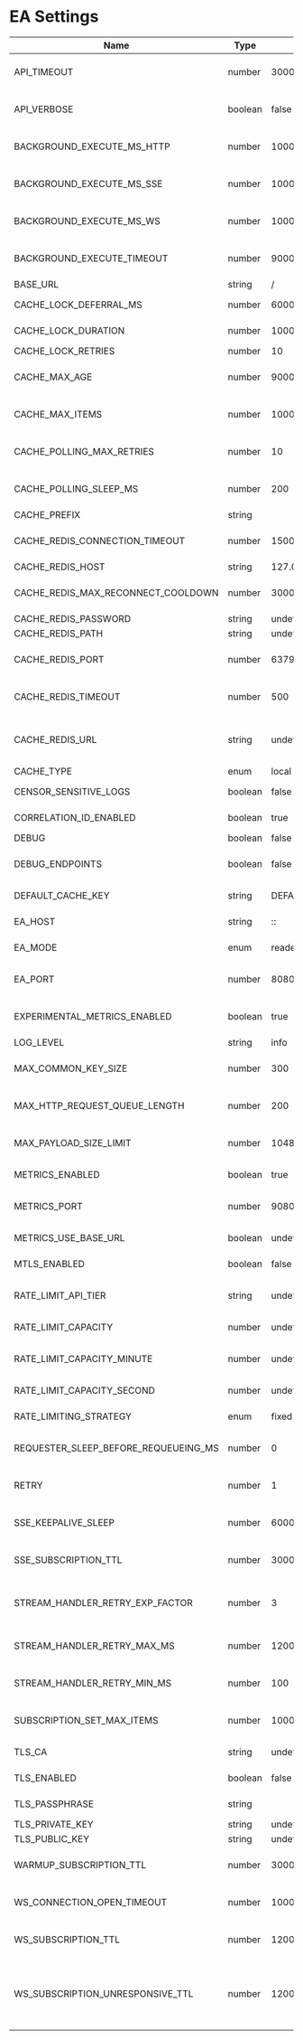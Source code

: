 # EA Settings

| Name                                 | Type    | Default           | &nbsp;&nbsp;&nbsp;&nbsp;&nbsp;&nbsp;&nbsp;&nbsp;&nbsp;&nbsp;&nbsp;&nbsp;&nbsp;&nbsp;&nbsp;&nbsp;&nbsp;&nbsp;&nbsp;&nbsp;&nbsp;&nbsp;&nbsp;&nbsp;&nbsp;&nbsp;&nbsp;&nbsp;&nbsp;&nbsp;Description&nbsp;&nbsp;&nbsp;&nbsp;&nbsp;&nbsp;&nbsp;&nbsp;&nbsp;&nbsp;&nbsp;&nbsp;&nbsp;&nbsp;&nbsp;&nbsp;&nbsp;&nbsp;&nbsp;&nbsp;&nbsp;&nbsp;&nbsp;&nbsp;&nbsp;&nbsp;&nbsp;&nbsp;&nbsp;&nbsp; | &nbsp;&nbsp;&nbsp;&nbsp;&nbsp;&nbsp;&nbsp;&nbsp;&nbsp;&nbsp;&nbsp;&nbsp;&nbsp;&nbsp;&nbsp;&nbsp;&nbsp;&nbsp;&nbsp;&nbsp;&nbsp;&nbsp;&nbsp;&nbsp;&nbsp;&nbsp;&nbsp;&nbsp;&nbsp;&nbsp;Validation&nbsp;&nbsp;&nbsp;&nbsp;&nbsp;&nbsp;&nbsp;&nbsp;&nbsp;&nbsp;&nbsp;&nbsp;&nbsp;&nbsp;&nbsp;&nbsp;&nbsp;&nbsp;&nbsp;&nbsp;&nbsp;&nbsp;&nbsp;&nbsp;&nbsp;&nbsp;&nbsp;&nbsp;&nbsp;&nbsp; | Min     | Max        |
| ------------------------------------ | ------- | ----------------- | ----------------------------------------------------------------------------------------------------------------------------------------------------------------------------------------------------------------------------------------------------------------------------------------------------------------------------------------------------------------------------------- | ---------------------------------------------------------------------------------------------------------------------------------------------------------------------------------------------------------------------------------------------------------------------------------------------------------------------------------------------------------------------------------- | ------- | ---------- |
| API_TIMEOUT                          | number  | 30000             | The number of milliseconds a request can be pending before returning a timeout error for data provider request                                                                                                                                                                                                                                                                      | - Value must be an integer<br> - Value must be above the minimum<br> - Value must be below the maximum                                                                                                                                                                                                                                                                             | 0       | 60000      |
| API_VERBOSE                          | boolean | false             | Toggle whether the response from the EA should contain just the results or also include the full response body from the queried API.                                                                                                                                                                                                                                                |                                                                                                                                                                                                                                                                                                                                                                                    |         |
| BACKGROUND_EXECUTE_MS_HTTP           | number  | 1000              | Time in milliseconds to sleep between HTTP transports' background execute calls, when there are no requests to send                                                                                                                                                                                                                                                                 | - Value must be an integer<br> - Value must be above the minimum<br> - Value must be below the maximum                                                                                                                                                                                                                                                                             | 1       | 10000      |
| BACKGROUND_EXECUTE_MS_SSE            | number  | 1000              | Time in milliseconds to sleep between SSE transports' background execute calls                                                                                                                                                                                                                                                                                                      | - Value must be an integer<br> - Value must be above the minimum<br> - Value must be below the maximum                                                                                                                                                                                                                                                                             | 1       | 10000      |
| BACKGROUND_EXECUTE_MS_WS             | number  | 1000              | Time in milliseconds to sleep between WS transports' background execute calls                                                                                                                                                                                                                                                                                                       | - Value must be an integer<br> - Value must be above the minimum<br> - Value must be below the maximum                                                                                                                                                                                                                                                                             | 1       | 10000      |
| BACKGROUND_EXECUTE_TIMEOUT           | number  | 90000             | The maximum amount of time in milliseconds to wait for a background execute to finish                                                                                                                                                                                                                                                                                               | - Value must be an integer<br> - Value must be above the minimum<br> - Value must be below the maximum                                                                                                                                                                                                                                                                             | 1000    | 180000     |
| BASE_URL                             | string  | /                 | Starting path for the EA handler endpoint                                                                                                                                                                                                                                                                                                                                           |                                                                                                                                                                                                                                                                                                                                                                                    |         |
| CACHE_LOCK_DEFERRAL_MS               | number  | 60000             | The amount of time (in ms) to wait before attempting to lock the cache                                                                                                                                                                                                                                                                                                              |                                                                                                                                                                                                                                                                                                                                                                                    |         |
| CACHE_LOCK_DURATION                  | number  | 10000             | Time (in ms) used as a baseline for the acquisition and extension of cache locks                                                                                                                                                                                                                                                                                                    |                                                                                                                                                                                                                                                                                                                                                                                    |         |
| CACHE_LOCK_RETRIES                   | number  | 10                | Number of retries to acquire a cache lock                                                                                                                                                                                                                                                                                                                                           |                                                                                                                                                                                                                                                                                                                                                                                    |         |
| CACHE_MAX_AGE                        | number  | 90000             | Maximum amount of time (in ms) that a response will stay cached                                                                                                                                                                                                                                                                                                                     | - Value must be an integer<br> - Value must be above the minimum<br> - Value must be below the maximum                                                                                                                                                                                                                                                                             | 1000    | 1200000    |
| CACHE_MAX_ITEMS                      | number  | 10000             | The maximum number of items that remain in the cache                                                                                                                                                                                                                                                                                                                                | - Value must be an integer<br> - Value must be above the minimum<br> - Value must be below the maximum                                                                                                                                                                                                                                                                             | 1000    | 10000      |
| CACHE_POLLING_MAX_RETRIES            | number  | 10                | Max amount of times to attempt to find EA response in the cache after the Transport has been set up                                                                                                                                                                                                                                                                                 | - Value must be an integer<br> - Value must be above the minimum<br> - Value must be below the maximum                                                                                                                                                                                                                                                                             | 0       | 20         |
| CACHE_POLLING_SLEEP_MS               | number  | 200               | The number of ms to sleep between each retry to fetch the EA response in the cache                                                                                                                                                                                                                                                                                                  | - Value must be an integer<br> - Value must be above the minimum<br> - Value must be below the maximum                                                                                                                                                                                                                                                                             | 10      | 1000       |
| CACHE_PREFIX                         | string  |                   | Specifies a prefix to use for cache keys                                                                                                                                                                                                                                                                                                                                            |                                                                                                                                                                                                                                                                                                                                                                                    |         |
| CACHE_REDIS_CONNECTION_TIMEOUT       | number  | 15000             | Connection timeout for redis client                                                                                                                                                                                                                                                                                                                                                 | - Value must be an integer<br> - Value must be above the minimum<br> - Value must be below the maximum                                                                                                                                                                                                                                                                             | 3000    | 60000      |
| CACHE_REDIS_HOST                     | string  | 127.0.0.1         | Hostname for the Redis instance to be used                                                                                                                                                                                                                                                                                                                                          |                                                                                                                                                                                                                                                                                                                                                                                    |         |
| CACHE_REDIS_MAX_RECONNECT_COOLDOWN   | number  | 3000              | Max cooldown (in ms) before attempting redis reconnection                                                                                                                                                                                                                                                                                                                           | - Value must be an integer<br> - Value must be above the minimum<br> - Value must be below the maximum                                                                                                                                                                                                                                                                             | 3000    | 10000      |
| CACHE_REDIS_PASSWORD                 | string  | undefined         | The password required for redis auth                                                                                                                                                                                                                                                                                                                                                |                                                                                                                                                                                                                                                                                                                                                                                    |         |
| CACHE_REDIS_PATH                     | string  | undefined         | The UNIX socket string of the Redis server                                                                                                                                                                                                                                                                                                                                          |                                                                                                                                                                                                                                                                                                                                                                                    |         |
| CACHE_REDIS_PORT                     | number  | 6379              | Port for the Redis instance to be used                                                                                                                                                                                                                                                                                                                                              | - Value must be an integer<br> - Value must be above the minimum<br> - Value must be below the maximum                                                                                                                                                                                                                                                                             | 1       | 65535      |
| CACHE_REDIS_TIMEOUT                  | number  | 500               | Timeout to fail a Redis server request if no response (ms)                                                                                                                                                                                                                                                                                                                          | - Value must be an integer<br> - Value must be above the minimum<br> - Value must be below the maximum                                                                                                                                                                                                                                                                             | 500     | 10000      |
| CACHE_REDIS_URL                      | string  | undefined         | The URL of the Redis server. Format: [redis[s]:]//[[user][:password@]][host][:port][/db-number]?db=db-number[&password=bar[&option=value]]]                                                                                                                                                                                                                                         | - Value must be a valid URL                                                                                                                                                                                                                                                                                                                                                        |         |
| CACHE_TYPE                           | enum    | local             | The type of cache to use throughout the EA                                                                                                                                                                                                                                                                                                                                          |                                                                                                                                                                                                                                                                                                                                                                                    |         |
| CENSOR_SENSITIVE_LOGS                | boolean | false             | Controls whether the logging of sensitive information is enabled or disabled                                                                                                                                                                                                                                                                                                        |                                                                                                                                                                                                                                                                                                                                                                                    |         |
| CORRELATION_ID_ENABLED               | boolean | true              | Flag to enable correlation IDs for sent requests in logging                                                                                                                                                                                                                                                                                                                         |                                                                                                                                                                                                                                                                                                                                                                                    |         |
| DEBUG                                | boolean | false             | Toggles debug mode                                                                                                                                                                                                                                                                                                                                                                  |                                                                                                                                                                                                                                                                                                                                                                                    |         |
| DEBUG_ENDPOINTS                      | boolean | false             | Whether to enable debug enpoints (/debug/\*) for this adapter. Enabling them might consume more resources.                                                                                                                                                                                                                                                                          |                                                                                                                                                                                                                                                                                                                                                                                    |         |
| DEFAULT_CACHE_KEY                    | string  | DEFAULT_CACHE_KEY | Default key to be used when one cannot be determined from request parameters                                                                                                                                                                                                                                                                                                        |                                                                                                                                                                                                                                                                                                                                                                                    |         |
| EA_HOST                              | string  | ::                | Host this EA will listen for REST requests on (if mode is set to "reader" or "reader-writer")                                                                                                                                                                                                                                                                                       | - Value must be a valid IP address                                                                                                                                                                                                                                                                                                                                                 |         |
| EA_MODE                              | enum    | reader-writer     | Port this EA will listen for REST requests on (if mode is set to "reader" or "reader-writer")                                                                                                                                                                                                                                                                                       |                                                                                                                                                                                                                                                                                                                                                                                    |         |
| EA_PORT                              | number  | 8080              | Port through which the EA will listen for REST requests (if mode is set to "reader" or "reader-writer")                                                                                                                                                                                                                                                                             | - Value must be an integer<br> - Value must be above the minimum<br> - Value must be below the maximum                                                                                                                                                                                                                                                                             | 1       | 65535      |
| EXPERIMENTAL_METRICS_ENABLED         | boolean | true              | Flag to specify whether or not to collect metrics. Used as fallback for METRICS_ENABLED                                                                                                                                                                                                                                                                                             |                                                                                                                                                                                                                                                                                                                                                                                    |         |
| LOG_LEVEL                            | string  | info              | Minimum level required for logs to be output                                                                                                                                                                                                                                                                                                                                        |                                                                                                                                                                                                                                                                                                                                                                                    |         |
| MAX_COMMON_KEY_SIZE                  | number  | 300               | Maximum amount of characters that the common part of the cache key or feed ID can have                                                                                                                                                                                                                                                                                              | - Value must be an integer<br> - Value must be above the minimum<br> - Value must be below the maximum                                                                                                                                                                                                                                                                             | 150     | 500        |
| MAX_HTTP_REQUEST_QUEUE_LENGTH        | number  | 200               | The maximum amount of queued requests for Http transports before new ones push oldest ones out of the queue                                                                                                                                                                                                                                                                         | - Value must be an integer<br> - Value must be above the minimum<br> - Value must be below the maximum                                                                                                                                                                                                                                                                             | 1       | 2000       |
| MAX_PAYLOAD_SIZE_LIMIT               | number  | 1048576           | Max payload size limit for the Fastify server                                                                                                                                                                                                                                                                                                                                       | - Value must be an integer<br> - Value must be above the minimum<br> - Value must be below the maximum                                                                                                                                                                                                                                                                             | 1048576 | 1073741824 |
| METRICS_ENABLED                      | boolean | true              | Flag to specify whether or not to startup the metrics server                                                                                                                                                                                                                                                                                                                        |                                                                                                                                                                                                                                                                                                                                                                                    |         |
| METRICS_PORT                         | number  | 9080              | Port metrics will be exposed to                                                                                                                                                                                                                                                                                                                                                     | - Value must be an integer<br> - Value must be above the minimum<br> - Value must be below the maximum                                                                                                                                                                                                                                                                             | 1       | 65535      |
| METRICS_USE_BASE_URL                 | boolean | undefined         | Flag to specify whether or not to prepend the BASE_URL to the metrics endpoint                                                                                                                                                                                                                                                                                                      |                                                                                                                                                                                                                                                                                                                                                                                    |         |
| MTLS_ENABLED                         | boolean | false             | Flag to specify whether mutual TLS/SSL is enabled or not                                                                                                                                                                                                                                                                                                                            |                                                                                                                                                                                                                                                                                                                                                                                    |         |
| RATE_LIMIT_API_TIER                  | string  | undefined         | Rate limiting tier to use from the available options for the adapter. If not present, the adapter will run using the first tier on the list.                                                                                                                                                                                                                                        |                                                                                                                                                                                                                                                                                                                                                                                    |         |
| RATE_LIMIT_CAPACITY                  | number  | undefined         | Used as rate limit capacity per minute and ignores tier settings if defined                                                                                                                                                                                                                                                                                                         | - Value must be an integer<br> - Value must be above the minimum                                                                                                                                                                                                                                                                                                                   | 0       |
| RATE_LIMIT_CAPACITY_MINUTE           | number  | undefined         | Used as rate limit capacity per minute and ignores tier settings if defined. Supercedes RATE_LIMIT_CAPACITY if both vars are set                                                                                                                                                                                                                                                    | - Value must be an integer<br> - Value must be above the minimum                                                                                                                                                                                                                                                                                                                   | 0       |
| RATE_LIMIT_CAPACITY_SECOND           | number  | undefined         | Used as rate limit capacity per second and ignores tier settings if defined                                                                                                                                                                                                                                                                                                         | - Value must be an integer<br> - Value must be above the minimum                                                                                                                                                                                                                                                                                                                   | 0       |
| RATE_LIMITING_STRATEGY               | enum    | fixed-interval    | The rate limiting strategy to use for outbound requests                                                                                                                                                                                                                                                                                                                             |                                                                                                                                                                                                                                                                                                                                                                                    |         |
| REQUESTER_SLEEP_BEFORE_REQUEUEING_MS | number  | 0                 | Time to sleep after a failed HTTP request before re-queueing the request (in ms)                                                                                                                                                                                                                                                                                                    | - Value must be an integer<br> - Value must be above the minimum<br> - Value must be below the maximum                                                                                                                                                                                                                                                                             | 0       | 120000     |
| RETRY                                | number  | 1                 | Retry count for failed HTTP requests                                                                                                                                                                                                                                                                                                                                                | - Value must be an integer<br> - Value must be above the minimum<br> - Value must be below the maximum                                                                                                                                                                                                                                                                             | 0       | 10         |
| SSE_KEEPALIVE_SLEEP                  | number  | 60000             | Maximum amount of time (in ms) between each SSE keepalive request                                                                                                                                                                                                                                                                                                                   | - Value must be an integer<br> - Value must be above the minimum<br> - Value must be below the maximum                                                                                                                                                                                                                                                                             | 0       | 120000     |
| SSE_SUBSCRIPTION_TTL                 | number  | 300000            | Maximum amount of time (in ms) an SSE subscription will be cached before being unsubscribed                                                                                                                                                                                                                                                                                         | - Value must be an integer<br> - Value must be above the minimum<br> - Value must be below the maximum                                                                                                                                                                                                                                                                             | 0       | 3600000    |
| STREAM_HANDLER_RETRY_EXP_FACTOR      | number  | 3                 | The factor for exponential back-off to wait before running the stream handler (1 = no change from STREAM_HANDLER_RETRY_MIN_MS)                                                                                                                                                                                                                                                      | - Value must be an integer<br> - Value must be above the minimum<br> - Value must be below the maximum                                                                                                                                                                                                                                                                             | 1       | 10         |
| STREAM_HANDLER_RETRY_MAX_MS          | number  | 1200000           | The maximum time (ms) to wait before running the stream handler (takes precedent over STREAM_HANDLER_RETRY_MIN_MS                                                                                                                                                                                                                                                                   | - Value must be an integer<br> - Value must be above the minimum<br> - Value must be below the maximum                                                                                                                                                                                                                                                                             | 3000    | 86400000   |
| STREAM_HANDLER_RETRY_MIN_MS          | number  | 100               | The minimum/base time (ms) to wait before trying to run the stream handler                                                                                                                                                                                                                                                                                                          | - Value must be an integer<br> - Value must be above the minimum<br> - Value must be below the maximum                                                                                                                                                                                                                                                                             | 100     | 10000      |
| SUBSCRIPTION_SET_MAX_ITEMS           | number  | 10000             | The maximum number of subscriptions set                                                                                                                                                                                                                                                                                                                                             | - Value must be an integer<br> - Value must be above the minimum<br> - Value must be below the maximum                                                                                                                                                                                                                                                                             | 1000    | 10000      |
| TLS_CA                               | string  | undefined         | CA certificate to use for authenticating client certificates                                                                                                                                                                                                                                                                                                                        |                                                                                                                                                                                                                                                                                                                                                                                    |         |
| TLS_ENABLED                          | boolean | false             | Flag to specify whether TLS/SSL is enabled or not                                                                                                                                                                                                                                                                                                                                   |                                                                                                                                                                                                                                                                                                                                                                                    |         |
| TLS_PASSPHRASE                       | string  |                   | Password to be used to generate an encryption key                                                                                                                                                                                                                                                                                                                                   |                                                                                                                                                                                                                                                                                                                                                                                    |         |
| TLS_PRIVATE_KEY                      | string  | undefined         | Base64 Private Key of TSL/SSL certificate                                                                                                                                                                                                                                                                                                                                           | - Value must be a valid base64 string                                                                                                                                                                                                                                                                                                                                              |         |
| TLS_PUBLIC_KEY                       | string  | undefined         | Base64 Public Key of TSL/SSL certificate                                                                                                                                                                                                                                                                                                                                            | - Value must be a valid base64 string                                                                                                                                                                                                                                                                                                                                              |         |
| WARMUP_SUBSCRIPTION_TTL              | number  | 300000            | TTL for batch warmer subscriptions                                                                                                                                                                                                                                                                                                                                                  | - Value must be an integer<br> - Value must be above the minimum<br> - Value must be below the maximum                                                                                                                                                                                                                                                                             | 0       | 3600000    |
| WS_CONNECTION_OPEN_TIMEOUT           | number  | 10000             | The maximum amount of time in milliseconds to wait for the websocket connection to open (including custom open handler)                                                                                                                                                                                                                                                             | - Value must be an integer<br> - Value must be above the minimum<br> - Value must be below the maximum                                                                                                                                                                                                                                                                             | 500     | 30000      |
| WS_SUBSCRIPTION_TTL                  | number  | 120000            | The time in ms a request will live in the subscription set before becoming stale                                                                                                                                                                                                                                                                                                    | - Value must be an integer<br> - Value must be above the minimum<br> - Value must be below the maximum                                                                                                                                                                                                                                                                             | 0       | 3600000    |
| WS_SUBSCRIPTION_UNRESPONSIVE_TTL     | number  | 120000            | The maximum acceptable time (in milliseconds) since the last message was received and stored in the cache on a WebSocket connection before it is considered unresponsive, causing the adapter to close and attempt to reopen it.                                                                                                                                                    | - Value must be an integer<br> - Value must be above the minimum<br> - Value must be below the maximum                                                                                                                                                                                                                                                                             | 1000    | 180000     |
